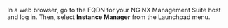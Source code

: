 In a web browser, go to the FQDN for your NGINX Management Suite host and log in. Then, select **Instance Manager** from the Launchpad menu.
